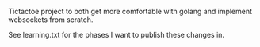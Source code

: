 Tictactoe project to both get more comfortable with golang and implement websockets from scratch.

See learning.txt for the phases I want to publish these changes in.
